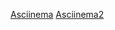 [Asciinema](https://asciinema.org/a/zctV4gFXK8OFEPz4DZw4J4c9d)
 [Asciinema2](https://asciinema.org/a/WeUOd42sLcBSPAqYo1Dheti19) 
